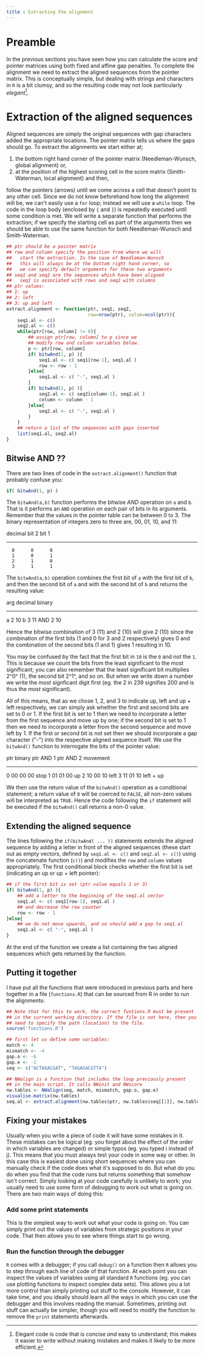 ```yaml
---
title : Extracting the alignment
---
```


# Preamble

In the previous sections you have seen how you can calculate the score and
pointer matrices using both fixed and affine gap penalties. To complete the
alignment we need to extract the aligned sequences from the pointer
matrix. This is conceptually simple, but dealing with strings and characters
in `R` is a bit clumsy, and so the resulting code may not look particularly
*elegant*[^elegant].

[^elegant]: Elegant code is code that is concise *and* easy to understand;
    this makes it easier to write without making mistakes and makes it likely
    to be more efficient.
	
# Extraction of the aligned sequences

Aligned sequences are simply the original sequences with gap characters added
the appropriate locations. The pointer matrix tells us where the gaps
should go. To extract the alignments we start either at;

1. the bottom right hand
   corner of the pointer matrix (Needleman-Wunsch, global alignment) or,
2. at the position of the highest scoring cell in the score matrix
   (Smith-Waterman, local alignment) and then,
   
follow the pointers (arrows) until we come across a cell that doesn't point to
any other cell. Since we do not know beforehand how long the alignment will
be, we can't easily use a `for` loop; instead we will use a `while` loop. 
The code in the loop body (enclosed by `{` and `}`) is repeatedly executed
until some condition is met. We will write a separate function that performs
the extraction; if we specify the starting cell as part of the arguments then
we should be able to use the same function for both Needleman-Wunsch and
Smith-Waterman.

```R
## ptr should be a pointer matrix
## row and column specify the position from where we will
##   start the extraction. In the case of Needleman-Wunsch
##   this will always be at the bottom right hand corner, so
##   we can specify default arguments for these two arguments
## seq1 and seq2 are the sequences which have been aligned
##   seq1 is associated with rows and seq2 with columns
## ptr values:
## 1: up
## 2: left
## 3: up and left
extract.alignment <- function(ptr, seq1, seq2,
                              row=nrow(ptr), colum=ncol(ptr)){
    seq1.al <- c()
    seq2.al <- c()
    while(ptr[row, column] != 0){
        ## assign ptr[row, column] to p since we
        ## modify row and column variables below.
        p <- ptr[row, column]
        if( bitwAnd(1, p) ){
            seq1.al <- c( seq1[row-1], seq1.al )
            row <- row - 1
        }else{
            seq1.al <- c( "-", seq1.al )
        }
        if( bitwAnd(2, p) ){
            seq2.al <- c( seq2[column-1], seq2.al )
            column <- column - 1
        }else{
            seq2.al <- c( "-", seq2.al )
        }
    }
    ## return a list of the sequences with gaps inserted
    list(seq1.al, seq2.al)
}

```

## Bitwise AND ??

There are two lines of code in the `extract.alignment()` function that
probably confuse you:

```R
if( bitwAnd(1, p) )
```

The `bitwAnd(a,b)` function performs the bitwise *AND* operation on `a` and
`b`. That is it performs an `AND` operation on each pair of bits in its
arguments. Remember that the values in the pointer table can be between 0
to 3. The binary representation of integers zero to three are, 00, 01, 10,
and 11:

decimal  bit 2  bit 1
-------  -----  -----
      0      0      0
	  1      0      1
	  2      1      0
	  3      1      1
	  
The `bitwAnd(a,b)` operation combines the first bit of `a` with the first
bit of `b`, and then the second bit of `a` and with the second bit of `b` and
returns the resulting value:

arg   decimal   binary
---  --------  -------
  a        2      10
  b        3      11
AND        2      10

Hence the bitwise combination of 3 (11) and 2 (10) will give 2 (10) since the
combination of the first bits (1 and 0 for 3 and 2 respectively) gives 0 and
the combination of the second bits (1 and 1) gives 1 resulting in 10.

You may be confused by the fact that the first bit in `10` is the `0` and not
the `1`. This is because we count the bits from the least significant to the
most significant; you can also remember that the least significant bit
multiplies 2^0^ (1), the second bit 2^1^, and so on. But when we write down a
number we write the *most* signficant digit first (eg. the 2 in 239 signifies
200 and is thus the *most* significant).

All of this means, that as we chose 1, 2, and 3 to indicate up, left and up
$+$ left respectively, we can simply ask whether the first and second bits are
set to 0 or 1. If the first bit is set to 1 then we need to incorporate a
letter from the first sequence and move up by one; if the second bit is set to
1 then we need to incorporate a letter from the second sequence and move left
by 1. If the first or second bit is not set then we should incorporate a gap
character ("-") into the respective aligned sequence itself. We use the
`bitwAnd()` function to interrogate the bits of the pointer value:

 ptr  binary   ptr AND 1   ptr AND 2   movement
---- -------- ----------- ----------- ----------
0          00        00           00   stop
1          01        01           00   up
2          10        00           10   left
3          11        01           10   left $+$ up

We then use the return value of the `bitwAnd()` operation as a conditional
statement; a return value of `0` will be coerced to `FALSE`, all non-zero
values will be interpreted as `TRUE`. Hence the code following the `if`
statement will be executed if the `bitwAnd()` call returns a non-0 value.

## Extending the aligned sequence

The lines following the `if(bitwAnd( ... ))` statements extends the
aligned sequence by adding a letter in front of the aligned sequences (these
start out as empty vectors, defined by `seq1.al <- c()` and `seq2.al <- c()`)
using the concatenate function (`c()`) and modifies the `row` and `column`
values appropriately. The first conditional block checks whether the first bit
is set (indicating an up or up + left pointer):

```R
## if the first bit is set (ptr value equals 1 or 3)
if( bitwAnd(1, p) ){
    ## add a letter to the beginning of the seq1.al vector
    seq1.al <- c( seq1[row-1], seq1.al )
    ## and decrease the row counter
    row <- row - 1
}else{
    ## we do not move upwards, and so should add a gap to seq1.al
    seq1.al <- c( "-", seq1.al )
}
```

At the end of the function we create a list containing the two aligned
sequences which gets returned by the function.

## Putting it together

I have put all the functions that were introduced in previous parts and here
together in a file (`functions.R`) that can be sourced from R in order to run
the alignments:

```R
## Note that for this to work, the correct funtions.R must be present
## in the current working directory. If the file is not here, then you'll
## need to specify the path (location) to the file.
source('functions.R')

## first let us define some variables:
match <- 4
mismatch <- -4
gap.o <- -6
gap.e <- -1
seq <- c("ACTAGACGAT", "TAGAGACGTTA")

## NWalign is a function that includes the loop previously present
## in the main script. It calls NWinit and NWscore
nw.tables <- NWalign(seq, match, mismatch, gap.o, gap.e)
visualise.matrix(nw.tables)
seq.al <- extract.alignment(nw.tables$ptr, nw.tables$seq[[1]], nw.tables$seq[[2]])
```

## Fixing your mistakes

Usually when you write a piece of code it will have some mistakes in it. These
mistakes can be logical (eg. you forget about the effect of the order in which
variables are changed) or simple typos (eg. you typed i instead of j). This
means that you must always test your code in some way or other. In this case
this is easiest done using short sequences where you can manually check if the
code does what it's supposed to do. But what do you do when you find that the
code runs but returns something that somehow isn't correct. Simply looking at
your code carefully is unlikely to work; you usually need to use some form of
debugging to work out what is going on. There are two main ways of doing this:

### Add some print statements

This is the simplest way to work out what your code is going on. You can
simply print out the values of variables from strategic positions in your
code. That then allows you to see where things start to go wrong. 

### Run the function through the debugger

`R` comes with a debugger; if you call `debug()` on a function then `R` allows
you to step through each line of code of that function. At each point you can
inspect the values of variables using all standard `R` functions (eg. you can
use plotting functions to inspect complex data sets). This allows you a lot
more control than simply printing out stuff to the console. However, it can
take time, and you ideally should learn all the ways in which you can use the
debugger and this involves reading the manual. Sometimes, printing out stuff
can actually be simpler, though you will need to modify the function to remove
the `print` statements afterwards.
